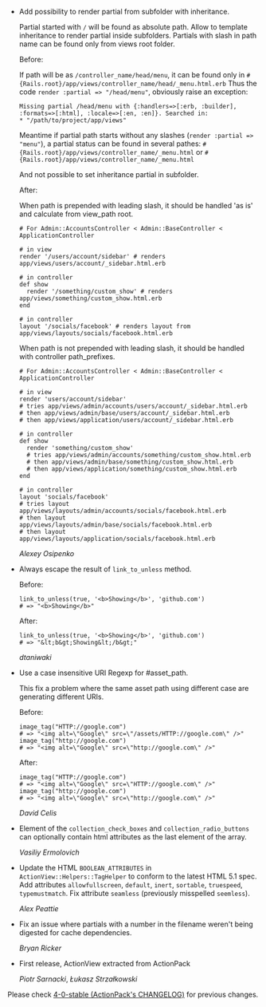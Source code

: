 *   Add possibility to render partial from subfolder with inheritance.

    Partial started with `/` will be found as absolute path. Allow to template inheritance to render partial inside subfolders. Partials with slash in path name can be found only from views root folder.


    Before:

    If path will be as `/controller_name/head/menu`, it can be found only in `#{Rails.root}/app/views/controller_name/head/_menu.html.erb`
    Thus the code `render :partial => "/head/menu"`, obviously raise an exception:

        Missing partial /head/menu with {:handlers=>[:erb, :builder], :formats=>[:html], :locale=>[:en, :en]}. Searched in:
        * "/path/to/project/app/views"

    Meantime if partial path starts without any slashes (`render :partial => "menu"`), a partial status can be found in several pathes: `#{Rails.root}/app/views/controller_name/_menu.html` or `#{Rails.root}/app/views/controller_name/_menu.html`

    And not possible to set inheritance partial in subfolder.

    After:

    When path is prepended with leading slash, it should be handled 'as is' and calculate from view_path root.

        # For Admin::AccountsController < Admin::BaseController < ApplicationController

        # in view
        render '/users/account/sidebar' # renders app/views/users/account/_sidebar.html.erb

        # in controller
        def show
          render '/something/custom_show' # renders app/views/something/custom_show.html.erb
        end

        # in controller
        layout '/socials/facebook' # renders layout from app/views/layouts/socials/facebook.html.erb

    When path is not prepended with leading slash, it should be handled with controller path_prefixes.

        # For Admin::AccountsController < Admin::BaseController < ApplicationController

        # in view
        render 'users/account/sidebar'
        # tries app/views/admin/accounts/users/account/_sidebar.html.erb
        # then app/views/admin/base/users/account/_sidebar.html.erb
        # then app/views/application/users/account/_sidebar.html.erb

        # in controller
        def show
          render 'something/custom_show'
          # tries app/views/admin/accounts/something/custom_show.html.erb
          # then app/views/admin/base/something/custom_show.html.erb
          # then app/views/application/something/custom_show.html.erb
        end

        # in controller
        layout 'socials/facebook'
        # tries layout app/views/layouts/admin/accounts/socials/facebook.html.erb
        # then layout app/views/layouts/admin/base/socials/facebook.html.erb
        # then layout app/views/layouts/application/socials/facebook.html.erb

    *Alexey Osipenko*

*   Always escape the result of `link_to_unless` method.

    Before:

        link_to_unless(true, '<b>Showing</b>', 'github.com')
        # => "<b>Showing</b>"

    After:

        link_to_unless(true, '<b>Showing</b>', 'github.com')
        # => "&lt;b&gt;Showing&lt;/b&gt;"

    *dtaniwaki*

*   Use a case insensitive URI Regexp for #asset_path.

    This fix a problem where the same asset path using different case are generating
    different URIs.

    Before:

        image_tag("HTTP://google.com")
        # => "<img alt=\"Google\" src=\"/assets/HTTP://google.com\" />"
        image_tag("http://google.com")
        # => "<img alt=\"Google\" src=\"http://google.com\" />"

    After:

        image_tag("HTTP://google.com")
        # => "<img alt=\"Google\" src=\"HTTP://google.com\" />"
        image_tag("http://google.com")
        # => "<img alt=\"Google\" src=\"http://google.com\" />"

    *David Celis*

*   Element of the `collection_check_boxes` and `collection_radio_buttons` can
    optionally contain html attributes as the last element of the array.

    *Vasiliy Ermolovich*

*   Update the HTML `BOOLEAN_ATTRIBUTES` in `ActionView::Helpers::TagHelper`
    to conform to the latest HTML 5.1 spec. Add attributes `allowfullscreen`,
    `default`, `inert`, `sortable`, `truespeed`, `typemustmatch`. Fix attribute
    `seamless` (previously misspelled `seemless`).

    *Alex Peattie*

*   Fix an issue where partials with a number in the filename weren't being digested for cache dependencies.

    *Bryan Ricker*

*   First release, ActionView extracted from ActionPack

    *Piotr Sarnacki*, *Łukasz Strzałkowski*

Please check [4-0-stable (ActionPack's CHANGELOG)](https://github.com/rails/rails/blob/4-0-stable/actionpack/CHANGELOG.md) for previous changes.
